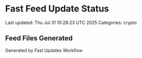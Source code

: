 # Fast Feed Update Status
Last updated: Thu Jul 31 10:28:23 UTC 2025
Categories: crypto

## Feed Files Generated

Generated by Fast Updates Workflow
